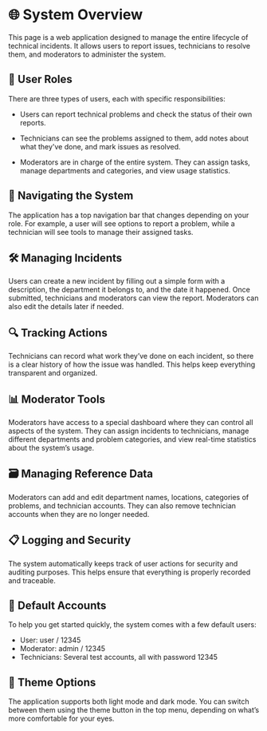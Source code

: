 # 🌐 System Overview

This page is a web application designed to manage the entire lifecycle of technical incidents. It allows users to report issues, technicians to resolve them, and moderators to administer the system.

## 👥 User Roles

There are three types of users, each with specific responsibilities:

- Users can report technical problems and check the status of their own reports.

- Technicians can see the problems assigned to them, add notes about what they've done, and mark issues as resolved.

- Moderators are in charge of the entire system. They can assign tasks, manage departments and categories, and view usage statistics.

## 📂 Navigating the System

The application has a top navigation bar that changes depending on your role. For example, a user will see options to report a problem, while a technician will see tools to manage their assigned tasks.

## 🛠️ Managing Incidents
Users can create a new incident by filling out a simple form with a description, the department it belongs to, and the date it happened. Once submitted, technicians and moderators can view the report. Moderators can also edit the details later if needed.

## 🔍 Tracking Actions
Technicians can record what work they’ve done on each incident, so there is a clear history of how the issue was handled. This helps keep everything transparent and organized.

## 📊 Moderator Tools
Moderators have access to a special dashboard where they can control all aspects of the system. They can assign incidents to technicians, manage different departments and problem categories, and view real-time statistics about the system’s usage.

## 🗃️ Managing Reference Data
Moderators can add and edit department names, locations, categories of problems, and technician accounts. They can also remove technician accounts when they are no longer needed.

## 📋 Logging and Security
The system automatically keeps track of user actions for security and auditing purposes. This helps ensure that everything is properly recorded and traceable.

## 🔐 Default Accounts
To help you get started quickly, the system comes with a few default users:

- User: user / 12345
- Moderator: admin / 12345
- Technicians: Several test accounts, all with password 12345

## 🎨 Theme Options
The application supports both light mode and dark mode. You can switch between them using the theme button in the top menu, depending on what’s more comfortable for your eyes.